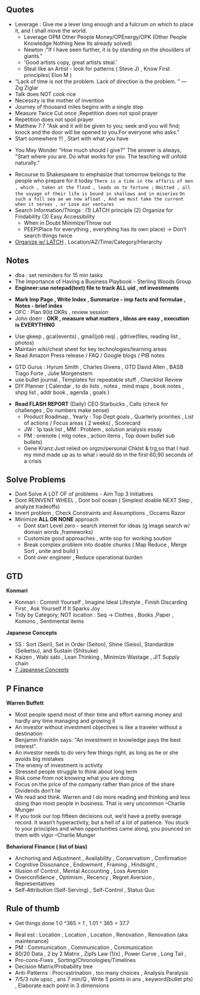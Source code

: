 
## Quotes
* Leverage : Give me a lever long enough and a fulcrum on which to place it, and I shall move the world.
  - Leverage OPM Other People Money/OPEnergy/OPK (Other People Knowledge Nothing New Its already solved) 
  - Newton :"If I have seen further, it is by standing on the shoulders of giants."
  - 'Good artists copy, great artists steal.'
  * Steal like an Artist - look for patterns ( Steve J) , Know First principles( Elon M )
* “Lack of time is not the problem. Lack of direction is the problem. ” — Zig Ziglar
* Talk does NOT cook rice  
* Necessity is the mother of invention 
* Journey of thousand miles begins with a single step
* Measure Twice Cut once ,Repetition does not spoil prayer
* Repetition does not spoil prayer 
* Matthew 7:7 "Ask and it will be given to you; seek and you will find; knock and the door will be opened to you.For everyone who asks."
* Start somewhere !!! , Start with what you have 
- You May Wonder "How much should I give?" The answer is always, "Start where you are. Do what works for you. The teaching will unfold naturally."
* Recourse to Shakespeare to emphasize that tomorrow belongs to the people who prepare for it today
`There is a tide in the affaris of men , which , taken at the flood , leads on to fortune ;`
`Omitted , all the voyage of their life is bound in shallows and in miseries`
`On such a full sea ae we now afloat , And we must take the current when it serves , or Lose our ventures`
* Search Information/Things : (1) LATCH principle (2) Organize for Findability (3) Easy Accessibility
  * When in Doubt Minimize/Throw out
  * PEEP(Place for everything , everything has its own place) -> Don’t search things twice 
* [Organize  w/ LATCH](https://parsonsdesign4.wordpress.com/resources/latch-methods-of-norganization/) , Location/AZ/Time/Category/Hierarchy 

## Notes
- dba : set reminders for 15 min tasks
- The Importance of Having a Business Playbook - Sterling Woods Group
- **Engineer:use notepad(text) file to track ALL uid , mf investments**
* **Mark Imp Page , Write Index , Summarize - imp facts and formulae , Notes - brief index**
* OFC : Plan 90d OKRs , review session
* John doerr : **OKR , measure what matters , Ideas are easy , execution is EVERYTHING**
- Use gkeep , gcal(events) , gmail(job req) , gdrive(files, reading list , photos)
- Maintain wiki/cheat sheet for key technologies/learning areas
- Read Amazon Press release / FAQ / Google blogs / PIB notes
* GTD Gurus : Hyrum Smith , Charles Givens , GTD David Allen , BASB Tiago Forte , Julie Morgenstern
* use bullet journal , Templates for repeatable stuff , Checklist Review
* DIY Planner ( Calendar , to do lists , notes , mind maps , book notes , shpg list , addr book , agenda , goals )
- **Read FLASH REPORT** (Daily) CEO Starbucks , Calls (check for challenges , Do numbers make sense)
  - Product Roadmap , Yearly : Top Dept goals , Quarterly priorities , List of actions / Focus areas ( 2 weeks) , Scorecard
  - JW : 1p task list , MM : Problem , solution analysis essay 
  - PM : onenote ( mtg notes , action items , Top down bullet sub bullets)
  * Gene Kranz:Just relied on orgzn/personal Chklst & trg,so that I had my mind made up as to what i would do in the first 60,90 seconds of a crisis 

## Solve Problems
- Dont Solve A LOT OF of problems - Aim Top 3 Initiatives
- Dont REINVENT WHEEL , Dont boil ocean ( Simplest doable NEXT Step , analyze tradeoffs) 
- Invert problem , Check Constraints and Assumptions , Occams Razor
- Minimize **ALL OR NONE** approach 
  * Dont start Level zero - search internet for ideas (g image search w/ domain words ,frameworks)
  * Customize good approaches , write sop for working soution
  * Break complex problem into doable chunks ( Map Reduce , Merge Sort , unite and build )
  * Dont over engineer , Reduce operational burden 

## GTD
**Konmari**
  * Konmari : Commit Yourself , Imagine  Ideal Lifestyle , Finish Discarding First , Ask Yourself If It Sparks Joy
  * Tidy by Category, NOT location : Seq -> Clothes , Books ,Paper , Komono , Sentimental items 

**Japanese Concepts**
  * 5S : Sort (Seiri), Set in Order (Seiton), Shine (Seiso), Standardize (Seiketsu), and Sustain (Shitsuke)  
  * Kaizen , Wabi sabi , Lean Thinking , Minimize Wastage , JIT Supply chain
  * [7 Japanese Concepts](https://www.indiatimes.com/ampstories/lifestyle/self/7-japanese-concepts-for-self-improvement-632550.html)

## P Finance
**Warren Buffett**
* Most people spend most of their time and effort earning money and hardly any time managing and growing it
* An investor without investment objectives is like a traveler without a destination
* Benjamin Franklin says: "An investment in knowledge pays the best interest".
* An investor needs to do very few things right, as long as he or she avoids big mistakes
* The enemy of investment is activity 
* Stressed people struggle to think about long term
* Risk come from not knowing what you are doing 
* Focus on the price of the company rather than price of the share Dividends don’t lie
* We read and think. Warren and I do more reading and thinking and less doing than most people in business. That is very uncommon –Charlie Munger
* If you took our top fifteen decisions out, we’d have a pretty average record. It wasn’t hyperactivity, but a hell of a lot of patience. You stuck to your principles and when opportunities came along, you pounced on them with vigor –Charlie Munger

**Behavioral Finance ( list of bias)**
* Anchoring and Adjustment , Availability , Conservatism  , Confirmation 
* Cognitive Dissonance  , Endowment , Framing , Hindsight , 
* Illusion of Control  , Mental Accounting , Loss Aversion 
* Overconfidence , Optimism , Recency , Regret Aversion  , Representatives 
* Self-Attribution (Self-Serving)  , Self-Control  , Status Quo 

## Rule of thumb
- Get things done 1.0 ^365 = 1 , 1.01 ^ 365 = 37.7
* Real est : Location , Location , Location , Renovation , Renovation (aka maintenance)
* PM : Communication , Communication , Communication
* 80/20 Data , 2 by 2 Matrix , Zipfs Law (1/x) , Power Curve , Long Tail ,
* Pro-cons-Fixes , Sorting/Chronologies/Timelines 
* Decision Matrix/Probability tree
* Anti-Patterns : Procrastrination , too many choices , Analysis Paralysis
* 7/5/3 rule upsc , ans 7 min/Q , Write 5 points in ans , keyword(bullet pts) , Elaborate each point in 3 dimensions 
